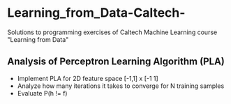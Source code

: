 # Learning_from_Data-Caltech-
Solutions to programming exercises of Caltech Machine Learning course "Learning from Data"

## Analysis of Perceptron Learning Algorithm (PLA)
- Implement PLA for 2D feature space [-1,1] x [-1 1]
- Analyze how many iterations it takes to converge for N training samples
- Evaluate P(h != f)
